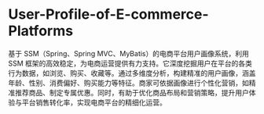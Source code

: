 # User-Profile-of-E-commerce-Platforms
基于 SSM（Spring、Spring MVC、MyBatis）的电商平台用户画像系统，利用 SSM 框架的高效稳定，为电商运营提供有力支持。它深度挖掘用户在平台的各类行为数据，如浏览、购买、收藏等。通过多维度分析，构建精准的用户画像，涵盖年龄、性别、消费偏好、购买能力等特征。商家可依据画像进行个性化营销，如精准推荐商品、制定专属优惠。同时，有助于优化商品布局和营销策略，提升用户体验与平台销售转化率，实现电商平台的精细化运营。 
